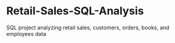 # Retail-Sales-SQL-Analysis
SQL project analyzing retail sales, customers, orders, books, and employees data
